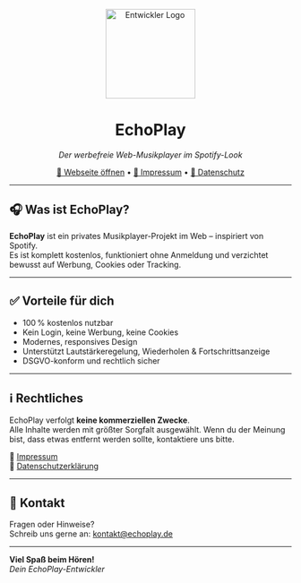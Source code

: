 <p align="center">
  <img src="https://i.postimg.cc/vTTc3f7m/1000072572-3643adb7b6957288cd73d569e60f8263-18-11-2023-12-35-17-20240415-181847-0000-Original.png" alt="Entwickler Logo" width="160">
</p>

<h1 align="center">EchoPlay</h1>
<p align="center"><em>Der werbefreie Web-Musikplayer im Spotify-Look</em></p>

<p align="center">
  <a href="https://alexgamingstudio.github.io/neverwannagiveyouup.echoplay">🔗 Webseite öffnen</a> •
  <a href="impressum.html">📘 Impressum</a> •
  <a href="datenschutz.html">📒 Datenschutz</a>
</p>

---

## 🎧 Was ist EchoPlay?

**EchoPlay** ist ein privates Musikplayer-Projekt im Web – inspiriert von Spotify.  
Es ist komplett kostenlos, funktioniert ohne Anmeldung und verzichtet bewusst auf Werbung, Cookies oder Tracking.

---

## ✅ Vorteile für dich

- 100 % kostenlos nutzbar
- Kein Login, keine Werbung, keine Cookies
- Modernes, responsives Design
- Unterstützt Lautstärkeregelung, Wiederholen & Fortschrittsanzeige
- DSGVO-konform und rechtlich sicher

---

## ℹ️ Rechtliches

EchoPlay verfolgt **keine kommerziellen Zwecke**.  
Alle Inhalte werden mit größter Sorgfalt ausgewählt. Wenn du der Meinung bist, dass etwas entfernt werden sollte, kontaktiere uns bitte.

📘 [Impressum](https://alexgamingstudio.github.io/neverwannagiveyouup.echoplay/impressum.html)  
📒 [Datenschutzerklärung](https://alexgamingstudio.github.io/neverwannagiveyouup.echoplay/datenschutz.html)

---

## 💌 Kontakt

Fragen oder Hinweise?  
Schreib uns gerne an: [kontakt@echoplay.de](mailto:team.alexgaming@icloud.com)

---

**Viel Spaß beim Hören!**  
_Dein EchoPlay-Entwickler_
